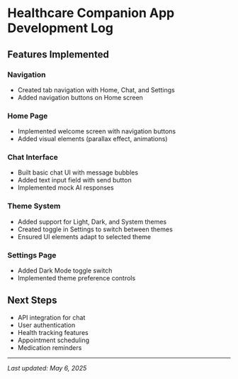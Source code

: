 # Healthcare Companion App Development Log

## Features Implemented

### Navigation
- Created tab navigation with Home, Chat, and Settings
- Added navigation buttons on Home screen

### Home Page
- Implemented welcome screen with navigation buttons
- Added visual elements (parallax effect, animations)

### Chat Interface
- Built basic chat UI with message bubbles
- Added text input field with send button
- Implemented mock AI responses

### Theme System
- Added support for Light, Dark, and System themes
- Created toggle in Settings to switch between themes
- Ensured UI elements adapt to selected theme

### Settings Page
- Added Dark Mode toggle switch
- Implemented theme preference controls

## Next Steps
- API integration for chat
- User authentication
- Health tracking features
- Appointment scheduling
- Medication reminders

---

*Last updated: May 6, 2025*